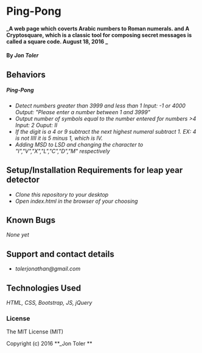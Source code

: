 # Ping-Pong

#### _A web page which coverts Arabic numbers to Roman numerals.  and A Cryptosquare, which is a classic tool for composing secret messages is called a square code. August 18, 2016 _

#### By _**Jon Toler**_

## Behaviors
##### Ping-Pong
* _Detect numbers greater than 3999 and less than 1
Input: -1 or 4000 Output: "Please enter a number between 1 and 3999"_
* _Output number of symbols equal to the number entered for numbers >4 Input: 2 Ouput: II_
* _If the digit is a 4 or 9 subtract the next highest  numeral subtract 1. EX: 4 is not IIII it is 5 minus 1, which is IV._
* _Adding MSD to LSD and changing the character to "I","V","X","L","C","D","M" respectively_

## Setup/Installation Requirements for leap year detector
* _Clone this repository to your desktop_
* _Open index.html in the browser of your choosing_



## Known Bugs
_None yet_

## Support and contact details
* _tolerjonathan@gmail.com_


## Technologies Used
_HTML,
CSS,
Bootstrap,
JS,
jQuery_

### License
The MIT License (MIT)

Copyright (c) 2016 **_Jon Toler **
